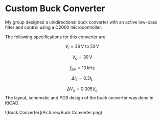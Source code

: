 # Custom Buck Converter 
My group designed a unidirectional buck converter with an active low-pass filter and control using a C2000 microcontroller.

The following specifications for this converter are: 

$$
V_i = 36\,\text{V} \text{ to } 50\,\text{V}
$$

$$
V_o = 30\,\text{V}
$$

$$
f_{sw} = 10\,\text{kHz}
$$

$$
\Delta I_L = 0.3 I_L
$$

$$
\Delta V_o = 0.005 V_o
$$
The layout, schematic and PCB design of the buck converter was done in KiCAD. 

![Buck Converter](Pictures/Buck Converter.png)


